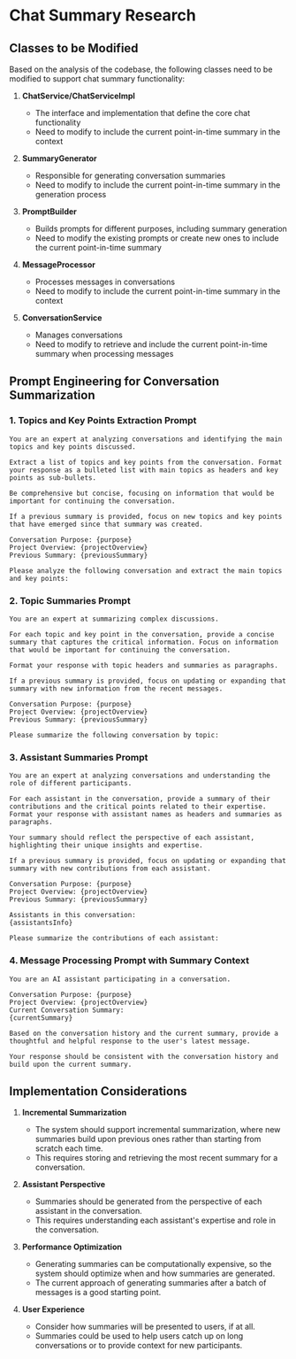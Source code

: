 # Chat Summary Research

## Classes to be Modified

Based on the analysis of the codebase, the following classes need to be modified to support chat summary functionality:

1. **ChatService/ChatServiceImpl**
   - The interface and implementation that define the core chat functionality
   - Need to modify to include the current point-in-time summary in the context

2. **SummaryGenerator**
   - Responsible for generating conversation summaries
   - Need to modify to include the current point-in-time summary in the generation process

3. **PromptBuilder**
   - Builds prompts for different purposes, including summary generation
   - Need to modify the existing prompts or create new ones to include the current point-in-time summary

4. **MessageProcessor**
   - Processes messages in conversations
   - Need to modify to include the current point-in-time summary in the context

5. **ConversationService**
   - Manages conversations
   - Need to modify to retrieve and include the current point-in-time summary when processing messages

## Prompt Engineering for Conversation Summarization

### 1. Topics and Key Points Extraction Prompt

```
You are an expert at analyzing conversations and identifying the main topics and key points discussed.

Extract a list of topics and key points from the conversation. Format your response as a bulleted list with main topics as headers and key points as sub-bullets.

Be comprehensive but concise, focusing on information that would be important for continuing the conversation.

If a previous summary is provided, focus on new topics and key points that have emerged since that summary was created.

Conversation Purpose: {purpose}
Project Overview: {projectOverview}
Previous Summary: {previousSummary}

Please analyze the following conversation and extract the main topics and key points:
```

### 2. Topic Summaries Prompt

```
You are an expert at summarizing complex discussions.

For each topic and key point in the conversation, provide a concise summary that captures the critical information. Focus on information that would be important for continuing the conversation.

Format your response with topic headers and summaries as paragraphs.

If a previous summary is provided, focus on updating or expanding that summary with new information from the recent messages.

Conversation Purpose: {purpose}
Project Overview: {projectOverview}
Previous Summary: {previousSummary}

Please summarize the following conversation by topic:
```

### 3. Assistant Summaries Prompt

```
You are an expert at analyzing conversations and understanding the role of different participants.

For each assistant in the conversation, provide a summary of their contributions and the critical points related to their expertise. Format your response with assistant names as headers and summaries as paragraphs.

Your summary should reflect the perspective of each assistant, highlighting their unique insights and expertise.

If a previous summary is provided, focus on updating or expanding that summary with new contributions from each assistant.

Conversation Purpose: {purpose}
Project Overview: {projectOverview}
Previous Summary: {previousSummary}

Assistants in this conversation:
{assistantsInfo}

Please summarize the contributions of each assistant:
```

### 4. Message Processing Prompt with Summary Context

```
You are an AI assistant participating in a conversation.

Conversation Purpose: {purpose}
Project Overview: {projectOverview}
Current Conversation Summary:
{currentSummary}

Based on the conversation history and the current summary, provide a thoughtful and helpful response to the user's latest message.

Your response should be consistent with the conversation history and build upon the current summary.
```

## Implementation Considerations

1. **Incremental Summarization**
   - The system should support incremental summarization, where new summaries build upon previous ones rather than starting from scratch each time.
   - This requires storing and retrieving the most recent summary for a conversation.

2. **Assistant Perspective**
   - Summaries should be generated from the perspective of each assistant in the conversation.
   - This requires understanding each assistant's expertise and role in the conversation.

3. **Performance Optimization**
   - Generating summaries can be computationally expensive, so the system should optimize when and how summaries are generated.
   - The current approach of generating summaries after a batch of messages is a good starting point.

4. **User Experience**
   - Consider how summaries will be presented to users, if at all.
   - Summaries could be used to help users catch up on long conversations or to provide context for new participants.
